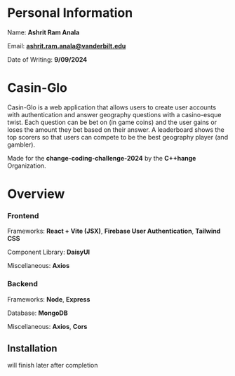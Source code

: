 # Personal Information

Name: **Ashrit Ram Anala**

Email: **ashrit.ram.anala@vanderbilt.edu**

Date of Writing: **9/09/2024**

# Casin-Glo

Casin-Glo is a web application that allows users to create user accounts with authentication and answer geography questions with a casino-esque twist. Each question can be bet on (in game coins) and the user gains or loses the amount they bet based on their answer. A leaderboard shows the top scorers so that users can compete to be the best geography player (and gambler). 

Made for the **change-coding-challenge-2024** by the **C++hange** Organization.

# Overview 

### Frontend
Frameworks: **React + Vite (JSX)**, **Firebase User Authentication**, **Tailwind CSS**

Component Library: **DaisyUI**

Miscellaneous: **Axios**

### Backend
Frameworks: **Node**, **Express**

Database: **MongoDB**

Miscellaneous: **Axios**, **Cors**

## Installation

will finish later after completion